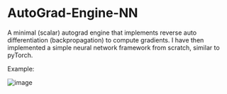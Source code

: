 # AutoGrad-Engine-NN

A minimal (scalar) autograd engine that implements reverse auto differentiation (backpropagation) to compute gradients. I have then implemented a simple neural network framework from scratch, similar to pyTorch.

Example:

![image](https://github.com/user-attachments/assets/ec4df6a8-899d-4297-b813-5dd9bece828f)
